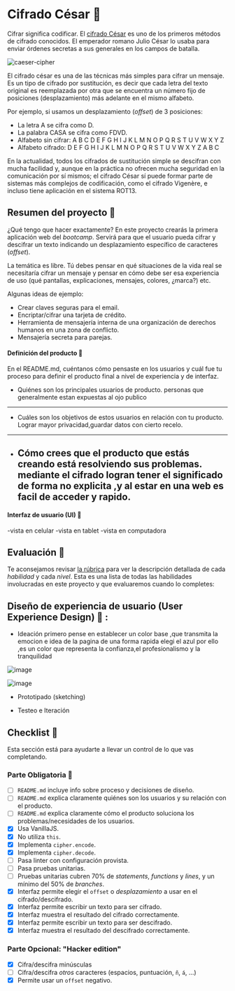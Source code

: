# Cifrado César :penguin:

Cifrar significa codificar. El [cifrado César](https://en.wikipedia.org/wiki/Caesar_cipher) es uno de los primeros métodos de cifrado conocidos. El emperador romano Julio César lo usaba para enviar órdenes secretas a sus generales en los campos de batalla.

![caeser-cipher](https://upload.wikimedia.org/wikipedia/commons/thumb/2/2b/Caesar3.svg/2000px-Caesar3.svg.png)

El cifrado césar es una de las técnicas más simples para cifrar un mensaje. Es un tipo de cifrado por sustitución, es decir que cada letra del texto original es reemplazada por otra que se encuentra un número fijo de posiciones (desplazamiento) más adelante en el mismo alfabeto.

Por ejemplo, si usamos un desplazamiento (_offset_) de 3 posiciones:

- La letra A se cifra como D.
- La palabra CASA se cifra como FDVD.
- Alfabeto sin cifrar: A B C D E F G H I J K L M N O P Q R S T U V W X Y Z
- Alfabeto cifrado: D E F G H I J K L M N O P Q R S T U V W X Y Z A B C

En la actualidad, todos los cifrados de sustitución simple se descifran con mucha facilidad y, aunque en la práctica no ofrecen mucha seguridad en la comunicación por sí mismos; el cifrado César sí puede formar parte de sistemas más complejos de codificación, como el cifrado Vigenère, e incluso tiene aplicación en el sistema ROT13.

## Resumen del proyecto :penguin:

¿Qué tengo que hacer exactamente? En este proyecto crearás la primera aplicación web del _bootcamp_. Servirá para que el usuario pueda cifrar y descifrar un texto indicando un desplazamiento específico de caracteres (_offset_).

La temática es libre. Tú debes pensar en qué situaciones de la vida real se necesitaría cifrar un mensaje y pensar en cómo debe ser esa experiencia de uso (qué pantallas, explicaciones, mensajes, colores, ¿marca?) etc. 

Algunas ideas de ejemplo:

- Crear claves seguras para el email.
- Encriptar/cifrar una tarjeta de crédito.
- Herramienta de mensajería interna de una organización de derechos humanos en una zona de conflicto.
- Mensajería secreta para parejas.



#### Definición del producto :penguin:

En el README.md, cuéntanos cómo pensaste en los usuarios y cuál fue tu proceso para definir el producto final a nivel de experiencia y de interfaz.

- Quiénes son los principales usuarios de producto.
personas que generalmente estan expuestas al ojo publico
--------------------------------------------------------
- Cuáles son los objetivos de estos usuarios en relación con tu producto.
  Lograr mayor privacidad,guardar datos con cierto recelo.
----------------------------------------------------------------------------------------------
- Cómo crees que el producto que estás creando está resolviendo sus problemas.
  mediante el cifrado logran tener el significado de forma no explicita ,y al estar en una web es facil de acceder y rapido.
  -----------------------------------------------------------------------------------------------------
#### Interfaz de usuario (UI) :penguin:
-vista en celular
-vista en tablet
-vista en computadora


## Evaluación :penguin:

Te aconsejamos revisar [la rúbrica](https://docs.google.com/spreadsheets/u/1/d/e/2PACX-1vRktPN4ilZtkRN5tUb3DVhgeihwlzk63_-JI3moA-bXpKDbHDioAK2H3qbrwWNb0Ql4wX22Tgv7-PDv/pubhtml)
para ver la descripción detallada de cada _habilidad_ y cada _nivel_. Esta es una lista de todas las habilidades involucradas en este proyecto y que evaluaremos cuando lo  completes:

## Diseño de experiencia de usuario (User Experience Design) :penguin: :

- Ideación
primero pense en establecer un color base ,que transmita la emocion e idea de la pagina de una forma rapida
elegi el azul por ello ,es un color que representa la confianza,el profesionalismo y la tranquilidad

![image](https://user-images.githubusercontent.com/39390011/53352810-7d2ebe80-38f1-11e9-9c87-33796fc1fe2d.png)

![image](http://reader.digitalbooks.pro/content/preview/books/45900/book/OEBPS/Images/lm05.jpg)

- Prototipado (sketching)


- Testeo e Iteración


## Checklist :penguin:

Esta sección está  para ayudarte a llevar un control de lo que vas completando.

### Parte Obligatoria :penguin: 
* [ ] `README.md` incluye info sobre proceso y decisiones de diseño.
* [ ] `README.md` explica claramente quiénes son los usuarios y su relación con el producto.
* [ ] `README.md` explica claramente cómo el producto soluciona los problemas/necesidades de los usuarios.
* [X] Usa VanillaJS.
* [X] No utiliza `this`.
* [X] Implementa `cipher.encode`.
* [X] Implementa `cipher.decode`.
* [ ] Pasa linter con configuración provista.
* [ ] Pasa pruebas unitarias.
* [ ] Pruebas unitarias cubren 70% de _statements_, _functions_ y _lines_, y un
  mínimo del 50% de _branches_.
* [X] Interfaz permite elegir el `offset` o _desplazamiento_ a usar en el
  cifrado/descifrado.
* [X] Interfaz permite escribir un texto para ser cifrado.
* [X] Interfaz muestra el resultado del cifrado correctamente.
* [X] Interfaz permite escribir un texto para ser descifrado.
* [X] Interfaz muestra el resultado del descifrado correctamente.

### Parte Opcional: "Hacker edition"

* [X] Cifra/descifra minúsculas
* [ ] Cifra/descifra _otros_ caracteres (espacios, puntuación, `ñ`, `á`, ...)
* [X] Permite usar un `offset` negativo.
